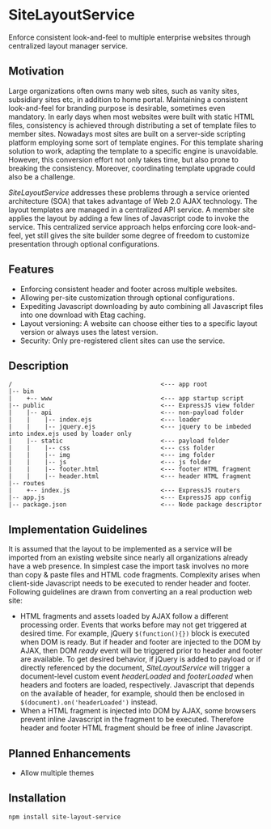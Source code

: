 SiteLayoutService
=================

Enforce consistent look-and-feel to multiple enterprise websites through centralized layout manager service.

## Motivation
Large organizations often owns many web sites, such as vanity sites, subsidiary sites etc, in addition to home portal. Maintaining a consistent look-and-feel for branding purpose is desirable, sometimes even mandatory. In early days when most websites were built with static HTML files, consistency is achieved through distributing a set of template files to member sites. Nowadays most sites are built on a server-side scripting platform employing some sort of template engines. For this template sharing solution to work, adapting the template to a specific engine is unavoidable. However, this conversion effort not only takes time, but also prone to breaking the consistency. Moreover, coordinating template upgrade could also be a challenge.

*SiteLayoutService* addresses these problems through a service oriented architecture (SOA) that takes advantage of Web 2.0 AJAX technology. The layout templates are managed in a centralized API service. A member site applies the layout by adding a few lines of Javascript code to invoke the service. This centralized service approach helps enforcing core look-and-feel, yet still gives the site builder some degree of freedom to customize presentation through optional configurations.

## Features
* Enforcing consistent header and footer across multiple websites.
* Allowing per-site customization through optional configurations.
* Expediting Javascript downloading by auto combining all Javascript files into one download with Etag caching.
* Layout versioning: A website can choose either ties to a specific layout version or always uses the latest version.
* Security: Only pre-registered client sites can use the service. 

## Description
```
/                                         <--- app root
|-- bin                                   
|    +-- www                              <--- app startup script
|-- public                                <--- ExpressJS view folder
|    |-- api                              <--- non-payload folder
|    |    |-- index.ejs                   <--- loader
|    |    |-- jquery.ejs                  <--- jquery to be imbeded into index.ejs used by loader only
|    |-- static                           <--- payload folder
|    |    |-- css                         <--- css folder
|    |    |-- img                         <--- img folder
|    |    |-- js                          <--- js folder
|    |    |-- footer.html                 <--- footer HTML fragment
|    |    |-- header.html                 <--- header HTML fragment
|-- routes                                
|    +-- index.js                         <--- ExpressJS routers
|-- app.js                                <--- ExpressJS app config
|-- package.json                          <--- Node package descriptor

```
## Implementation Guidelines
It is assumed that the layout to be implemented as a service will be imported from an existing website since nearly all organizations already have a web presence. In simplest case the import task involves no more than copy & paste files and HTML code fragments. Complexity arises when client-side Javascript needs to be executed to render header and footer. Following guidelines are drawn from converting an a real production web site:
* HTML fragments and assets loaded by AJAX follow a different processing order. Events that works before may not get triggered at desired time. For example, jQuery `$(function(){})` block is executed when DOM is ready. But if header and footer are injected to the DOM by AJAX, then DOM *ready* event will be triggered prior to header and footer are available. To get desired behavior, if jQuery is added to payload or if directly referenced by the document, *SiteLayoutService* will trigger a document-level custom event *headerLoaded* and *footerLoaded* when headers and footers are loaded, respectively. Javascript that depends on the available of header, for example, should then be enclosed in `$(document).on('headerLoaded')` instead.
* When a HTML fragment is injected into DOM by AJAX, some browsers prevent inline Javascript in the fragment to be executed. Therefore header and footer HTML fragment should be free of inline Javascript.

## Planned Enhancements
* Allow multiple themes

## Installation
```npm install site-layout-service```
